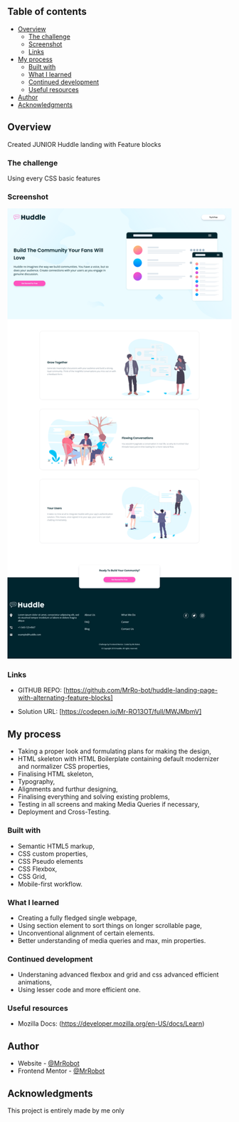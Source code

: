 ## Table of contents

- [Overview](#overview)
  - [The challenge](#the-challenge)
  - [Screenshot](#screenshot)
  - [Links](#links)
- [My process](#my-process)
  - [Built with](#built-with)
  - [What I learned](#what-i-learned)
  - [Continued development](#continued-development)
  - [Useful resources](#useful-resources)
- [Author](#author)
- [Acknowledgments](#acknowledgments)

## Overview

Created JUNIOR Huddle landing with Feature blocks

### The challenge

Using every CSS basic features

### Screenshot

![](images/final.png)

### Links

- GITHUB REPO: [https://github.com/MrRo-bot/huddle-landing-page-with-alternating-feature-blocks]

- Solution URL: [https://codepen.io/Mr-RO13OT/full/MWJMbmV]

## My process

- Taking a proper look and formulating plans for making the design,
- HTML skeleton with HTML Boilerplate containing default modernizer and normalizer CSS properties,
- Finalising HTML skeleton,
- Typography,
- Alignments and furthur designing,
- Finalising everything and solving existing problems,
- Testing in all screens and making Media Queries if necessary,
- Deployment and Cross-Testing.

### Built with

- Semantic HTML5 markup,
- CSS custom properties,
- CSS Pseudo elements
- CSS Flexbox,
- CSS Grid,
- Mobile-first workflow.

### What I learned

- Creating a fully fledged single webpage,
- Using section element to sort things on longer scrollable page,
- Unconventional alignment of certain elements.
- Better understanding of media queries and max, min properties.

### Continued development

- Understaning advanced flexbox and grid and css advanced efficient animations,
- Using lesser code and more efficient one.

### Useful resources

- Mozilla Docs: (https://developer.mozilla.org/en-US/docs/Learn)

## Author

- Website - [@MrRobot](https://github.com/MrRo-bot)
- Frontend Mentor - [@MrRobot](https://www.frontendmentor.io/profile/MrRo-bot)

## Acknowledgments

This project is entirely made by me only
